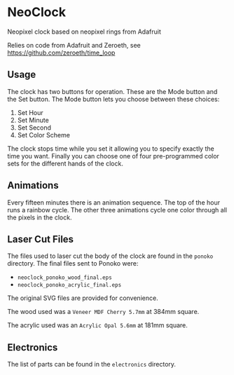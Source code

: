 NeoClock
========

Neopixel clock based on neopixel rings from Adafruit

Relies on code from Adafruit and Zeroeth, see
https://github.com/zeroeth/time_loop

Usage
---

The clock has two buttons for operation.  These are the Mode button and the
Set button.  The Mode button lets you choose between these choices:

1. Set Hour
2. Set Minute
3. Set Second
4. Set Color Scheme

The clock stops time while you set it allowing you to specify exactly the time
you want.  Finally you can choose one of four pre-programmed color sets for
the different hands of the clock.

Animations
---

Every fifteen minutes there is an animation sequence.  The top of the hour
runs a rainbow cycle.  The other three animations cycle one color through
all the pixels in the clock.

Laser Cut Files
---

The files used to laser cut the body of the clock are found in the `ponoko`
directory.  The final files sent to Ponoko were:

- `neoclock_ponoko_wood_final.eps`
- `neoclock_ponoko_acrylic_final.eps`

The original SVG files are provided for convenience.

The wood used was a `Veneer MDF Cherry 5.7mm` at 384mm square.

The acrylic used was an `Acrylic Opal 5.6mm` at 181mm square.

Electronics
---

The list of parts can be found in the `electronics` directory.
